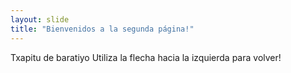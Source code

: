 ```yaml
---
layout: slide
title: "Bienvenidos a la segunda página!"
---
```

Txapitu de baratiyo
Utiliza la flecha hacia la izquierda para volver!
